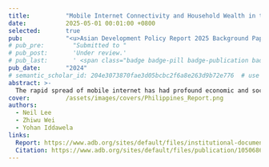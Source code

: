```yaml
---
title:          "Mobile Internet Connectivity and Household Wealth in the Philippines (Policy Report)"
date:           2025-05-01 00:01:00 +0800
selected:       true
pub:            "<u>Asian Development Policy Report 2025 Background Paper</u>, (May 2025)"
# pub_pre:        "Submitted to "
# pub_post:       'Under review.'
# pub_last:       ' <span class="badge badge-pill badge-publication badge-success">Spotlight</span>'
pub_date:       "2024"
# semantic_scholar_id: 204e3073870fae3d05bcbc2f6a8e263d9b72e776  # use this to retrieve citation count
abstract: >-
  The rapid spread of mobile internet has had profound economic and social consequences. In this context, understanding how policymakers can improve the economic impact of internet access is an important exercise. In this paper, we seek to understand the conditions under which mobile internet access impacts household wealth in the Philippines. In doing so, we examine factors including the urban/rural divide and the role of education in realizing the returns from better internet connectivity. We adopt an instrumental variable approach using distance to submarine cable landing points as an instrument for mobile internet access. Additionally, we exploit the staggered rollout of 0.27 million geocoded cell towers across the Philippines. Our findings show that mobile internet access significantly increases household wealth, particularly in rural areas and among less-educated households. However, proximity to cell towers appears important for internet quality, with diminished connectivity in regions farther from submarine cable landing points, which may exacerbate regional disparities. Additionally, while internet access boosts employment opportunities for secondary earners, it does not significantly impact overall female employment, which may result from structural barriers. These results suggest the need for policymakers to expand mobile internet coverage in underserved areas and to complement these investments with initiatives to improve internet quality, digital literacy, and access to educational resources. Addressing structural barriers, particularly for women and lower-income households, may also be important for ensuring equitable economic development through internet access.
cover:          /assets/images/covers/Philippines_Report.png
authors:
  - Neil Lee
  - Zhiwu Wei
  - Yohan Iddawela
links:
  Report: https://www.adb.org/sites/default/files/institutional-document/1052731/adpr2025bp-mobile-internet-connectivity-philippines.pdf
  Citation: https://www.adb.org/sites/default/files/publication/1050686/asian-development-policy-report-2025.pdf
---
```

